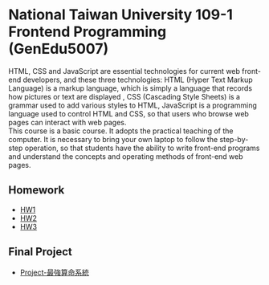 # National Taiwan University 109-1 Frontend Programming (GenEdu5007)
HTML, CSS and JavaScript are essential technologies for current web front-end developers, and these three technologies: HTML (Hyper Text Markup Language) is a markup language, which is simply a language that records how pictures or text are displayed , CSS (Cascading Style Sheets) is a grammar used to add various styles to HTML, JavaScript is a programming language used to control HTML and CSS, so that users who browse web pages can interact with web pages.
<br>
This course is a basic course. It adopts the practical teaching of the computer. It is necessary to bring your own laptop to follow the step-by-step operation, so that students have the ability to write front-end programs and understand the concepts and operating methods of front-end web pages.
## Homework
* [HW1](https://quackwilson.github.io/109-1_Frontend/Homework/HW1/)
* [HW2](https://quackwilson.github.io/109-1_Frontend/Homework/HW2/)
* [HW3](https://quackwilson.github.io/109-1_Frontend/Homework/HW3/)

## Final Project
* [Project-最強算命系統](https://quackwilson.github.io/109-1_Frontend/final/index.html)
